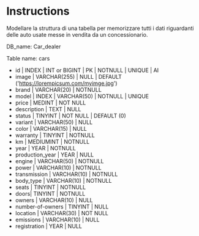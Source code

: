 # Instructions
Modellare la struttura di una tabella per memorizzare tutti i dati riguardanti delle auto usate messe in vendita da un concessionario.

DB_name: Car_dealer

Table name: cars

- id | INDEX | INT or BIGINT | PK | NOTNULL | UNIQUE | AI
- image | VARCHAR(255) | NULL | DEFAULT ('<https://lorempicsum.com/myimge.jpg>')
- brand | VARCHAR(20) | NOTNULL
- model | INDEX | VARCHAR(50) | NOTNULL | UNIQUE 
- price | MEDINT | NOT NULL
- description | TEXT | NULL
- status | TINYINT | NOT NULL | DEFAULT (0)
- variant | VARCHAR(50) | NULL
- color | VARCHAR(15) | NULL
- warranty | TINYINT | NOTNULL
- km | MEDIUMINT | NOTNULL
- year | YEAR | NOTNULL
- production_year | YEAR | NULL
- engine | VARCHAR(50) | NOTNULL
- power | VARCHAR(10) | NOTNULL
- transmission | VARCHAR(10) | NOTNULL
- body_type | VARCHAR(10) | NOTNULL
- seats | TINYINT | NOTNULL
- doors| TINYINT | NOTNULL
- owners | VARCHAR(10) | NULL
- number-of-owners | TINYINT | NULL
- location | VARCHAR(30) | NOT NULL
- emissions | VARCHAR(10) | NULL
- registration | YEAR | NULL